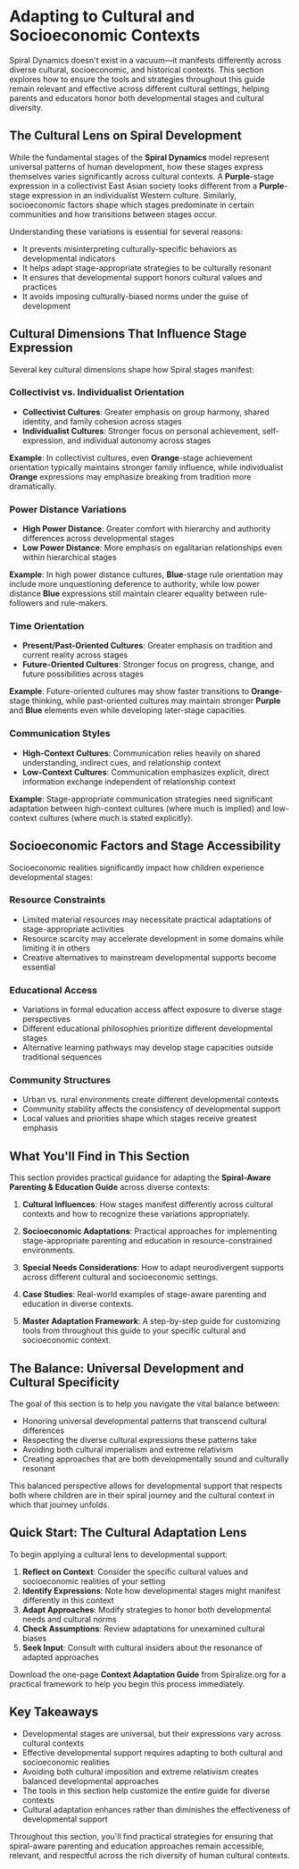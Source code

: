 # Adapting to Cultural and Socioeconomic Contexts

Spiral Dynamics doesn't exist in a vacuum—it manifests differently across diverse cultural, socioeconomic, and historical contexts. This section explores how to ensure the tools and strategies throughout this guide remain relevant and effective across different cultural settings, helping parents and educators honor both developmental stages and cultural diversity.

## The Cultural Lens on Spiral Development

While the fundamental stages of the **Spiral Dynamics** model represent universal patterns of human development, how these stages express themselves varies significantly across cultural contexts. A **Purple**-stage expression in a collectivist East Asian society looks different from a **Purple**-stage expression in an individualist Western culture. Similarly, socioeconomic factors shape which stages predominate in certain communities and how transitions between stages occur.

Understanding these variations is essential for several reasons:
- It prevents misinterpreting culturally-specific behaviors as developmental indicators
- It helps adapt stage-appropriate strategies to be culturally resonant
- It ensures that developmental support honors cultural values and practices
- It avoids imposing culturally-biased norms under the guise of development

## Cultural Dimensions That Influence Stage Expression

Several key cultural dimensions shape how Spiral stages manifest:

### Collectivist vs. Individualist Orientation
- **Collectivist Cultures**: Greater emphasis on group harmony, shared identity, and family cohesion across stages
- **Individualist Cultures**: Stronger focus on personal achievement, self-expression, and individual autonomy across stages

**Example**: In collectivist cultures, even **Orange**-stage achievement orientation typically maintains stronger family influence, while individualist **Orange** expressions may emphasize breaking from tradition more dramatically.

### Power Distance Variations
- **High Power Distance**: Greater comfort with hierarchy and authority differences across developmental stages
- **Low Power Distance**: More emphasis on egalitarian relationships even within hierarchical stages

**Example**: In high power distance cultures, **Blue**-stage rule orientation may include more unquestioning deference to authority, while low power distance **Blue** expressions still maintain clearer equality between rule-followers and rule-makers.

### Time Orientation
- **Present/Past-Oriented Cultures**: Greater emphasis on tradition and current reality across stages
- **Future-Oriented Cultures**: Stronger focus on progress, change, and future possibilities across stages

**Example**: Future-oriented cultures may show faster transitions to **Orange**-stage thinking, while past-oriented cultures may maintain stronger **Purple** and **Blue** elements even while developing later-stage capacities.

### Communication Styles
- **High-Context Cultures**: Communication relies heavily on shared understanding, indirect cues, and relationship context
- **Low-Context Cultures**: Communication emphasizes explicit, direct information exchange independent of relationship context

**Example**: Stage-appropriate communication strategies need significant adaptation between high-context cultures (where much is implied) and low-context cultures (where much is stated explicitly).

## Socioeconomic Factors and Stage Accessibility

Socioeconomic realities significantly impact how children experience developmental stages:

### Resource Constraints
- Limited material resources may necessitate practical adaptations of stage-appropriate activities
- Resource scarcity may accelerate development in some domains while limiting it in others
- Creative alternatives to mainstream developmental supports become essential

### Educational Access
- Variations in formal education access affect exposure to diverse stage perspectives
- Different educational philosophies prioritize different developmental stages
- Alternative learning pathways may develop stage capacities outside traditional sequences

### Community Structures
- Urban vs. rural environments create different developmental contexts
- Community stability affects the consistency of developmental support
- Local values and priorities shape which stages receive greatest emphasis

## What You'll Find in This Section

This section provides practical guidance for adapting the **Spiral-Aware Parenting & Education Guide** across diverse contexts:

1. **Cultural Influences**: How stages manifest differently across cultural contexts and how to recognize these variations appropriately.

2. **Socioeconomic Adaptations**: Practical approaches for implementing stage-appropriate parenting and education in resource-constrained environments.

3. **Special Needs Considerations**: How to adapt neurodivergent supports across different cultural and socioeconomic settings.

4. **Case Studies**: Real-world examples of stage-aware parenting and education in diverse contexts.

5. **Master Adaptation Framework**: A step-by-step guide for customizing tools from throughout this guide to your specific cultural and socioeconomic context.

## The Balance: Universal Development and Cultural Specificity

The goal of this section is to help you navigate the vital balance between:
- Honoring universal developmental patterns that transcend cultural differences
- Respecting the diverse cultural expressions these patterns take
- Avoiding both cultural imperialism and extreme relativism
- Creating approaches that are both developmentally sound and culturally resonant

This balanced perspective allows for developmental support that respects both where children are in their spiral journey and the cultural context in which that journey unfolds.

## Quick Start: The Cultural Adaptation Lens

To begin applying a cultural lens to developmental support:

1. **Reflect on Context**: Consider the specific cultural values and socioeconomic realities of your setting
2. **Identify Expressions**: Note how developmental stages might manifest differently in this context
3. **Adapt Approaches**: Modify strategies to honor both developmental needs and cultural norms
4. **Check Assumptions**: Review adaptations for unexamined cultural biases
5. **Seek Input**: Consult with cultural insiders about the resonance of adapted approaches

Download the one-page **Context Adaptation Guide** from Spiralize.org for a practical framework to help you begin this process immediately.

## Key Takeaways

- Developmental stages are universal, but their expressions vary across cultural contexts
- Effective developmental support requires adapting to both cultural and socioeconomic realities
- Avoiding both cultural imposition and extreme relativism creates balanced developmental approaches
- The tools in this section help customize the entire guide for diverse contexts
- Cultural adaptation enhances rather than diminishes the effectiveness of developmental support

Throughout this section, you'll find practical strategies for ensuring that spiral-aware parenting and education approaches remain accessible, relevant, and respectful across the rich diversity of human cultural contexts.
